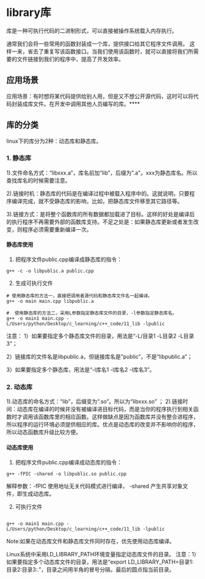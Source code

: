 # library库

库是一种可执行代码的二进制形式，可以直接被操作系统载入内存执行。

通常我们会将一些常用的函数封装成一个库，提供接口给其它程序文件调用。
这样一来，省去了重复写该函数接口。当我们使用该函数时，就可以直接将我们所需要的文件链接到我们的程序中，提高了开发效率。

## 应用场景
应用场景：有时想将某代码提供给别人用，但是又不想公开源代码，这时可以将代码封装成库文件。在开发中调用其他人员编写的库。****

## 库的分类

linux下的库分为2种：动态库和静态库。

### 1. 静态库
1).文件命名方式：“libxxx.a”，库名前加“lib”，后缀为".a"。xxx为静态库名。所以查找库名的时候需要注意。

2).链接时机：静态库的代码是在编译过程中被载入程序中的。这就说明，只要程序编译完成，就不受静态库的影响，比如，把静态库文件移至其它路径等。

3).链接方式：是将整个函数库的所有数据都加载进了目标。这样的好处是编译后的执行程序不再需要外部的函数库支持。不足之处是：如果静态库更新或者发生改变，则程序必须需要重新编译一次。

#### 静态库使用
1. 把程序文件public.cpp编译成静态库的指令：
```shell
g++ -c -o libpublic.a public.cpp
```


2. 生成可执行文件
```shell
# 使用静态库的方法一，直接把调用者源代码和静态库文件名一起编译。
g++ -o main main.cpp libpublic.a

#  使用静态库的方法二，采用L参数指定静态库文件的目录，-l参数指定静态库名。
g++ -o main1 main.cpp -L/Users/python/Desktop/c_learning/c++_code/11_lib -lpublic
```

注意：
1）如果要指定多个静态库文件的目录，用法是“-L/目录1 -L目录2 -L目录3”；

2）链接库的文件名是libpublic.a，但链接库名是”public”，不是“libpublic.a”；

3）如果要指定多个静态库，用法是“-l库名1 -l库名2 -l库名3”。

### 2. 动态库

1).动态库的命名方式：“lib”，后缀变为“.so”。所以为“libxxx.so” ；
2).链接时间：动态库在编译的时候并没有被编译进目标代码，而是当你的程序执行到相关函数时才调用该函数库里的相应函数。这样做缺点是因为函数库并没有整合进程序，所以程序的运行环境必须提供相应的库。优点是动态库的改变并不影响你的程序，所以动态函数库升级比较方便。

#### 动态库使用

1. 把程序文件public.cpp编译成动态库的指令：
```shell
g++ -fPIC -shared -o libpublic.so public.cpp
```

解释参数：-fPIC 使用地址无关代码模式进行编译， -shared 产生共享对象文件，即生成动态库。

2. 可执行文件
```shell

g++ -o main1 main.cpp -L/Users/python/Desktop/c_learning/c++_code/11_lib -lpublic
```

Note:如果在动态库文件和静态库文件同时存在，优先使用动态库编译。

Linux系统中采用LD_LIBRARY_PATH环境变量指定动态库文件的目录。
注意：1）如果要指定多个动态库文件的目录，用法是“export LD_LIBRARY_PATH=目录1:目录2:目录3:.”，目录之间用半角的冒号分隔，最后的圆点指当前目录。
